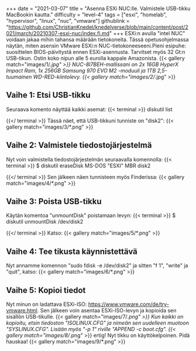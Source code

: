 +++
date = "2021-03-07"
title = "Asenna ESXi NUC:lle. Valmistele USB-tikku MacBookin kautta."
difficulty = "level-4"
tags = ["esxi", "homelab", "hypervisor", "linux", "nuc", "vmware"]
githublink = "https://github.com/ChristianKnedel/knedelverse/blob/main/content/post/2021/march/20210307-esxi-nuc/index.fi.md"
+++
ESXi:n avulla "intel NUC" voidaan jakaa mihin tahansa määrään tietokoneita. Tässä opetusohjelmassa näytän, miten asensin VMware ESXi:n NUC-tietokoneeseeni.Pieni esipuhe: suosittelen BIOS-päivitystä ennen ESXi-asennusta. Tarvitset myös 32 Gt:n USB-tikun. Ostin koko nipun alle 5 eurolla kappale Amazonista.
{{< gallery match="images/1/*.jpg" >}}
NUC-8I7BEH-mallissani on 2x 16GB HyperX Impact Ram, 1x 256GB Samsung 970 EVO M2 -moduuli ja 1TB 2,5-tuumainen WD-RED-kiintolevy.
{{< gallery match="images/2/*.jpg" >}}

## Vaihe 1: Etsi USB-tikku
Seuraava komento näyttää kaikki asemat:
{{< terminal >}}
diskutil list

{{</ terminal >}}
Tässä näet, että USB-tikkuni tunniste on "disk2":
{{< gallery match="images/3/*.png" >}}

## Vaihe 2: Valmistele tiedostojärjestelmä
Nyt voin valmistella tiedostojärjestelmän seuraavalla komennolla:
{{< terminal >}}
$ diskutil eraseDisk MS-DOS "ESXI" MBR disk2

{{</ terminal >}}
Sen jälkeen näen tunnisteen myös Finderissa:
{{< gallery match="images/4/*.png" >}}

## Vaihe 3: Poista USB-tikku
Käytän komentoa "unmountDisk" poistamaan levyn:
{{< terminal >}}
$ diskutil unmountDisk /dev/disk2

{{</ terminal >}}
Katso:
{{< gallery match="images/5/*.png" >}}

## Vaihe 4: Tee tikusta käynnistettävä
Nyt annamme komennon "sudo fdisk -e /dev/disk2" ja sitten "f 1", "write" ja "quit", katso:
{{< gallery match="images/6/*.png" >}}

## Vaihe 5: Kopioi tiedot
Nyt minun on ladattava ESXi-ISO: https://www.vmware.com/de/try-vmware.html. Sen jälkeen voin asentaa ESXi-ISO-levyn ja kopioida sen sisällön USB-tikulle.
{{< gallery match="images/7/*.png" >}}
Kun kaikki on kopioitu, etsin tiedoston "ISOLINUX.CFG" ja nimeän sen uudelleen muotoon "SYSLINUX.CFG". Lisään myös "-p 1" riville "APPEND -c boot.cfg".
{{< gallery match="images/8/*.png" >}}
ertig! Nyt tikku on käyttökelpoinen. Pidä hauskaa!
{{< gallery match="images/9/*.png" >}}